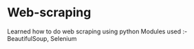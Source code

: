 # Web-scraping
Learned how to do web scraping using python 
 Modules used :- BeautifulSoup, Selenium
